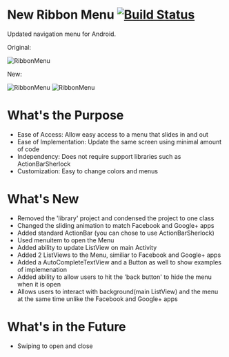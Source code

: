 # New Ribbon Menu [![Build Status](https://travis-ci.org/jaredsburrows/RibbonMenu.png)](https://travis-ci.org/jaredsburrows/RibbonMenu)


Updated navigation menu for Android.

Original:

![RibbonMenu](https://github.com/jaredsburrows/RibbonMenu/raw/master/rbm1.png)

New:

![RibbonMenu](https://github.com/jaredsburrows/RibbonMenu/raw/master/new1.png)
![RibbonMenu](https://github.com/jaredsburrows/RibbonMenu/raw/master/new2.png)

What's the Purpose
=====

- Ease of Access: Allow easy access to a menu that slides in and out
- Ease of Implementation: Update the same screen using minimal amount of code
- Independency: Does not require support libraries such as ActionBarSherlock
- Customization: Easy to change colors and menus

What's New
=====

- Removed the 'library' project and condensed the project to one class
- Changed the sliding animation to match Facebook and Google+ apps
- Added standard ActionBar (you can chose to use ActionBarSherlock)
 - Used menuitem to open the Menu
- Added ability to update ListView on main Activity
- Added 2 ListViews to the Menu, similiar to Facebook and Google+ apps
- Added a AutoCompleteTextView and a Button as well to show examples of implemenation
- Added ability to allow users to hit the 'back button' to hide the menu when it is open
- Allows users to interact with background(main ListView) and the menu at the same time unlike the Facebook and Google+ apps

What's in the Future
====

- Swiping to open and close
